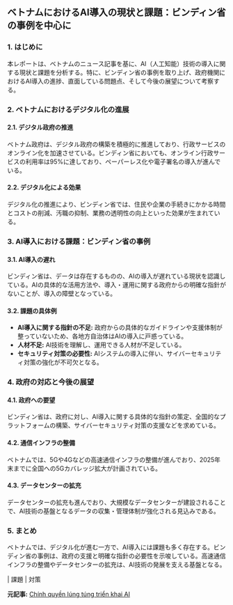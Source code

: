 ## ベトナムにおけるAI導入の現状と課題：ビンディン省の事例を中心に

### 1. はじめに

本レポートは、ベトナムのニュース記事を基に、AI（人工知能）技術の導入に関する現状と課題を分析する。特に、ビンディン省の事例を取り上げ、政府機関におけるAI導入の進捗、直面している問題点、そして今後の展望について考察する。

### 2. ベトナムにおけるデジタル化の進展

#### 2.1. デジタル政府の推進

ベトナム政府は、デジタル政府の構築を積極的に推進しており、行政サービスのオンライン化を加速させている。ビンディン省においても、オンライン行政サービスの利用率は95%に達しており、ペーパーレス化や電子署名の導入が進んでいる。

#### 2.2. デジタル化による効果

デジタル化の推進により、ビンディン省では、住民や企業の手続きにかかる時間とコストの削減、汚職の抑制、業務の透明性の向上といった効果が生まれている。

### 3. AI導入における課題：ビンディン省の事例

#### 3.1. AI導入の遅れ

ビンディン省は、データは存在するものの、AIの導入が遅れている現状を認識している。AIの具体的な活用方法や、導入・運用に関する政府からの明確な指針がないことが、導入の障壁となっている。

#### 3.2. 課題の具体例

* **AI導入に関する指針の不足:** 政府からの具体的なガイドラインや支援体制が整っていないため、各地方自治体はAIの導入に戸惑っている。
* **人材不足:** AI技術を理解し、運用できる人材が不足している。
* **セキュリティ対策の必要性:** AIシステムの導入に伴い、サイバーセキュリティ対策の強化が不可欠となる。

### 4. 政府の対応と今後の展望

#### 4.1. 政府への要望

ビンディン省は、政府に対し、AI導入に関する具体的な指針の策定、全国的なプラットフォームの構築、サイバーセキュリティ対策の支援などを求めている。

#### 4.2. 通信インフラの整備

ベトナムでは、5Gや4Gなどの高速通信インフラの整備が進んでおり、2025年末までに全国への5Gカバレッジ拡大が計画されている。

#### 4.3. データセンターの拡充

データセンターの拡充も進んでおり、大規模なデータセンターが建設されることで、AI技術の基盤となるデータの収集・管理体制が強化される見込みである。

### 5. まとめ

ベトナムでは、デジタル化が進む一方で、AI導入には課題も多く存在する。ビンディン省の事例は、政府の支援と明確な指針の必要性を示唆している。高速通信インフラの整備やデータセンターの拡充は、AI技術の発展を支える基盤となる。

| 課題 | 対策 

**元記事:** [Chính quyền lúng túng triển khai AI](https://viettimes.vn/chu-tich-binh-dinh-trien-khai-ai-gap-kho-khan-chung-toi-dang-lung-tung-post183689.html)